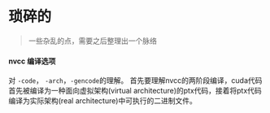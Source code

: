 # 琐碎的
> 一些杂乱的点，需要之后整理出一个脉络

#### nvcc 编译选项
对 `-code`， `-arch`，`-gencode`的理解。
首先要理解nvcc的两阶段编译，cuda代码首先被编译为一种面向虚拟架构(virtual architecture)的ptx代码，接着将ptx代码编译为实际架构(real architecture)中可执行的二进制文件。
